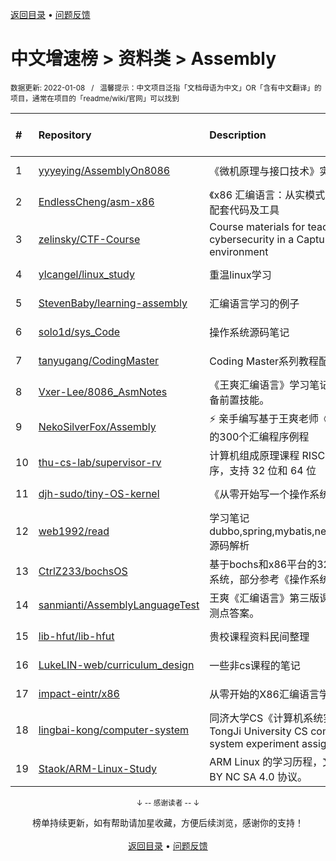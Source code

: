 <a href="https://gitee.com/GrowingGit/GitHub-Chinese-Top-Charts#github中文排行榜">返回目录</a> • <a href="/content/docs/feedback.md">问题反馈</a>

# 中文增速榜 > 资料类 > Assembly
<sub>数据更新: 2022-01-08&nbsp;&nbsp;&nbsp;/&nbsp;&nbsp;&nbsp;温馨提示：中文项目泛指「文档母语为中文」OR「含有中文翻译」的项目，通常在项目的「readme/wiki/官网」可以找到</sub>

|#|Repository|Description|Stars|Average daily growth|Updated|
|:-|:-|:-|:-|:-|:-|
|1|[yyyeying/AssemblyOn8086](https://gitee.com/yyyeying/AssemblyOn8086)|《微机原理与接口技术》实验|2|0|2021-10-29|
|2|[EndlessCheng/asm-x86](https://gitee.com/EndlessCheng/asm-x86)|《x86 汇编语言：从实模式到保护模式》配套代码及工具|3|0|2021-10-29|
|3|[zelinsky/CTF-Course](https://gitee.com/zelinsky/CTF-Course)|Course materials for teaching cybersecurity in a Capture the Flag environment|44|0|2021-08-18|
|4|[ylcangel/linux_study](https://gitee.com/ylcangel/linux_study)|重温linux学习|4|0|2021-07-11|
|5|[StevenBaby/learning-assembly](https://gitee.com/StevenBaby/learning-assembly)|汇编语言学习的例子|2|0|2021-08-05|
|6|[solo1d/sys_Code](https://gitee.com/solo1d/sys_Code)|操作系统源码笔记|2|0|2021-07-22|
|7|[tanyugang/CodingMaster](https://gitee.com/tanyugang/CodingMaster)|Coding Master系列教程配套代码。|65|0|2021-09-04|
|8|[Vxer-Lee/8086_AsmNotes](https://gitee.com/Vxer-Lee/8086_AsmNotes)|《王爽汇编语言》学习笔记，学逆向必备前置技能。|3|0|2021-09-29|
|9|[NekoSilverFox/Assembly](https://gitee.com/NekoSilverFox/Assembly)|⚡ 亲手编写基于王爽老师《汇编语言》的300个汇编程序例程|54|0|2021-12-30|
|10|[thu-cs-lab/supervisor-rv](https://gitee.com/thu-cs-lab/supervisor-rv)|计算机组成原理课程 RISC-V 监控程序，支持 32 位和 64 位|67|0|2021-09-20|
|11|[djh-sudo/tiny-OS-kernel](https://gitee.com/djh-sudo/tiny-OS-kernel)|《从零开始写一个操作系统》|3|0|2021-10-10|
|12|[web1992/read](https://gitee.com/web1992/read)|学习笔记 dubbo,spring,mybatis,netty,rocketmq 源码解析|25|0|2022-01-07|
|13|[CtrlZ233/bochsOS](https://gitee.com/CtrlZ233/bochsOS)|基于bochs和x86平台的32为微型操作系统，部分参考《操作系统真象还原》|4|0|2021-07-26|
|14|[sanmianti/AssemblyLanguageTest](https://gitee.com/sanmianti/AssemblyLanguageTest)|王爽《汇编语言》第三版课后实验及检测点答案。|75|0|2021-07-26|
|15|[lib-hfut/lib-hfut](https://gitee.com/lib-hfut/lib-hfut)|贵校课程资料民间整理|161|0|2021-12-21|
|16|[LukeLIN-web/curriculum_design](https://gitee.com/LukeLIN-web/curriculum_design)|一些非cs课程的笔记|4|0|2021-11-30|
|17|[impact-eintr/x86](https://gitee.com/impact-eintr/x86)|从零开始的X86汇编语言学习|2|0|2022-01-07|
|18|[lingbai-kong/computer-system](https://gitee.com/lingbai-kong/computer-system)|同济大学CS《计算机系统实验》实验二TongJi University CS computer system experiment assignment 2|2|0|2021-07-25|
|19|[Staok/ARM-Linux-Study](https://gitee.com/Staok/ARM-Linux-Study)|ARM Linux 的学习历程，文章遵守 CC BY NC SA 4.0 协议。|6|0|2021-09-27|

<div align="center">
    <p><sub>↓ -- 感谢读者 -- ↓</sub></p>
    榜单持续更新，如有帮助请加星收藏，方便后续浏览，感谢你的支持！
</div>

<br/>

<div align="center"><a href="https://gitee.com/GrowingGit/GitHub-Chinese-Top-Charts#github中文排行榜">返回目录</a> • <a href="/content/docs/feedback.md">问题反馈</a></div>
